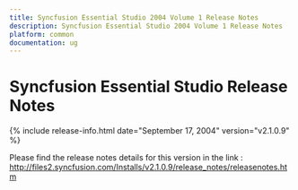 ```yaml
---
title: Syncfusion Essential Studio 2004 Volume 1 Release Notes  
description: Syncfusion Essential Studio 2004 Volume 1 Release Notes  
platform: common
documentation: ug
---
```


# Syncfusion Essential Studio Release Notes  

{% include release-info.html date="September 17, 2004"  version="v2.1.0.9" %} 

Please find the release notes details for this version in the link :   <http://files2.syncfusion.com/Installs/v2.1.0.9/release_notes/releasenotes.htm> 


